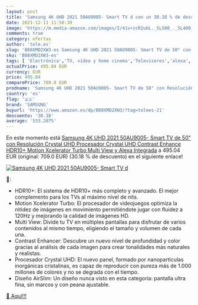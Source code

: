 ```yaml
---
layout: post
title: 'Samsung 4K UHD 2021 50AU9005- Smart TV d con un 30.18 % de descuento'
date: 2021-12-11 11:50:39
image: 'https://m.media-amazon.com/images/I/41v+zcR2ubL._SL500_._SL400_.jpg'
comments: true
category: ofertas
author: 'tole.es'
slug: 'B08XMD2XW3-es Samsung 4K UHD 2021 50AU9005- Smart TV de 50" con...'
sku: 'B08XMD2XW3-es'
tags: [ 'Electrónica','TV, vídeo y home cinema','Televisores','alexa','samsung', ]
actualPrice: 495.04 EUR
currency: EUR
price: 495.04
comparePrice: 709.0 EUR
prodname: 'Samsung 4K UHD 2021 50AU9005- Smart TV de 50" con Resolución Crystal UHD  Procesador Crystal UHD  Contrast Enhance  HDR10+  Motion Xcelerator Turbo  Multi View y Alexa Integrada'
country: 'es'
flag: '🇪🇸'
brand: 'SAMSUNG'
buyurl: 'https://www.amazon.es/dp/B08XMD2XW3/?tag=tolees-21'
descuento: '30.18'
average: '533.2075'
---
```


En este momento está [Samsung 4K UHD 2021 50AU9005- Smart TV de 50" con Resolución Crystal UHD  Procesador Crystal UHD  Contrast Enhance  HDR10+  Motion Xcelerator Turbo  Multi View y Alexa Integrada](https://www.amazon.es/dp/B08XMD2XW3/?tag=tolees-21) a 495.04 EUR (original: 709.0 EUR) (30.18 %  de descuento) en el siguiente enlace!

[![Samsung 4K UHD 2021 50AU9005- Smart TV d](https://m.media-amazon.com/images/I/41v+zcR2ubL._SL500_._SL400_.jpg)](https://www.amazon.es/dp/B08XMD2XW3/?tag=tolees-21)

🔎:

- HDR10+: El sistema de HDR10+ más completo y avanzado. El mejor complemento para los TVs al máximo nivel de nits.
- Motion Xcelerator Turbo: El procesador de videojuegos optimiza la nitidez de imágenes en movimiento permitiéndote jugar con fluidez a 120Hz y mejorando la calidad de imágenes HD.
- Multi View: Divide tu TV en múltiples pantallas para disfrutar de varios contenidos al mismo tiempo, eligiendo el tamaño y volumen de cada una.
- Contrast Enhancer: Descubre un nuevo nivel de profundidad y color gracias al análisis de cada imagen para crear tonalidades más naturales y realistas.
- Procesador Crystal UHD: El nuevo panel, formado por nanopartículas inorgánicas cristalinas, es capaz de reproducir con pureza más de 1.000 millones de colores y no se degrada con el tiempo.
- Diseño AirSlim: Un diseño nunca visto en esta categoría: pantalla ultra fina, sin marcos y con peana ajustable.

[🛒 Aquí!!!](https://www.amazon.es/dp/B08XMD2XW3/?tag=tolees-21)
